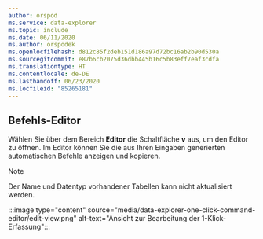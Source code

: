 ```yaml
---
author: orspod
ms.service: data-explorer
ms.topic: include
ms.date: 06/11/2020
ms.author: orspodek
ms.openlocfilehash: d812c85f2deb151d186a97d72bc16ab2b90d530a
ms.sourcegitcommit: e87b6cb2075d36dbb445b16c5b83eff7eaf3cdfa
ms.translationtype: HT
ms.contentlocale: de-DE
ms.lasthandoff: 06/23/2020
ms.locfileid: "85265181"
---
```

## <a name="command-editor"></a>Befehls-Editor

 Wählen Sie über dem Bereich **Editor** die Schaltfläche **v** aus, um den Editor zu öffnen. Im Editor können Sie die aus Ihren Eingaben generierten automatischen Befehle anzeigen und kopieren. 

> [!NOTE]
> Der Name und Datentyp vorhandener Tabellen kann nicht aktualisiert werden.

:::image type="content" source="media/data-explorer-one-click-command-editor/edit-view.png" alt-text="Ansicht zur Bearbeitung der 1-Klick-Erfassung":::

